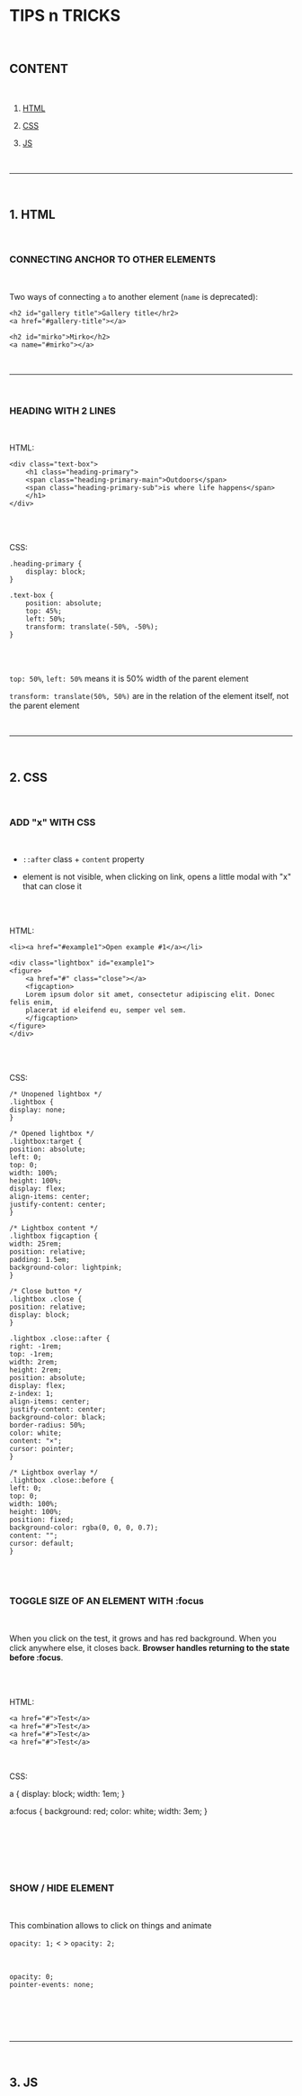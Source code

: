 # TIPS n TRICKS 

<br>

## CONTENT

<br>

1. [HTML](#1-html)

2. [CSS](#"2-css)

3. [JS](#3-js)

<br><hr /><br>

## 1. HTML

<br>

### CONNECTING ANCHOR TO OTHER ELEMENTS
<br>

Two ways of connecting `a` to another element (`name` is deprecated):
<br>

    <h2 id="gallery title">Gallery title</hr2>
    <a href="#gallery-title"></a> 

    <h2 id="mirko">Mirko</h2>
    <a name="#mirko"></a>

<br><hr /><br>

### HEADING WITH 2 LINES

<br>

HTML:
<br>

    <div class="text-box">
        <h1 class="heading-primary">
        <span class="heading-primary-main">Outdoors</span>
        <span class="heading-primary-sub">is where life happens</span>
        </h1>
    </div>

<br><br>

CSS: 


    .heading-primary {
        display: block;
    }

    .text-box {
        position: absolute;
        top: 45%;
        left: 50%;
        transform: translate(-50%, -50%); 
    }

<br><br>

`top: 50%`, `left: 50%` means it is 50% width of the parent element

`transform: translate(50%, 50%)` are in the relation of the element itself, not the parent element

<br><hr /><br>

## 2. CSS

<br>

### ADD "x" WITH CSS
<br>

- `::after` class + `content` property

- element is not visible, when clicking on link, opens a little modal with "x" that can close it

<br><br>

HTML:
<br>


    <li><a href="#example1">Open example #1</a></li>

    <div class="lightbox" id="example1">
    <figure>
        <a href="#" class="close"></a>
        <figcaption>
        Lorem ipsum dolor sit amet, consectetur adipiscing elit. Donec felis enim,
        placerat id eleifend eu, semper vel sem.
        </figcaption>
    </figure>
    </div>
<br><br>

CSS:
<br>

    /* Unopened lightbox */
    .lightbox {
    display: none;
    }

    /* Opened lightbox */
    .lightbox:target {
    position: absolute;
    left: 0;
    top: 0;
    width: 100%;
    height: 100%;
    display: flex;
    align-items: center;
    justify-content: center;
    }

    /* Lightbox content */
    .lightbox figcaption {
    width: 25rem;
    position: relative;
    padding: 1.5em;
    background-color: lightpink;
    }

    /* Close button */
    .lightbox .close {
    position: relative;
    display: block;
    }

    .lightbox .close::after {
    right: -1rem;
    top: -1rem;
    width: 2rem;
    height: 2rem;
    position: absolute;
    display: flex;
    z-index: 1;
    align-items: center;
    justify-content: center;
    background-color: black;
    border-radius: 50%;
    color: white;
    content: "×";
    cursor: pointer;
    }

    /* Lightbox overlay */
    .lightbox .close::before {
    left: 0;
    top: 0;
    width: 100%;
    height: 100%;
    position: fixed;
    background-color: rgba(0, 0, 0, 0.7);
    content: "";
    cursor: default;
    }

<br><br>

### TOGGLE SIZE OF AN ELEMENT WITH :focus

<br>

When you click on the test, it grows and has red background.
When you click anywhere else, it closes back. **Browser handles returning to the state before :focus**.

<br><br>

HTML:
<br>

    <a href="#">Test</a>
    <a href="#">Test</a>
    <a href="#">Test</a>
    <a href="#">Test</a>
<br>

CSS:
<br>

a {
    display: block;
    width: 1em;
}

a:focus {
    background: red;
    color: white;
    width: 3em;
}

<br><br>




<br><br>

### SHOW / HIDE ELEMENT
<br>

This combination allows to click on things and animate

`opacity: 1;` < > `opacity: 2;`

<br>

    opacity: 0;
    pointer-events: none;

<br><br>    

<br><hr /><br>

## 3. JS

<br>
